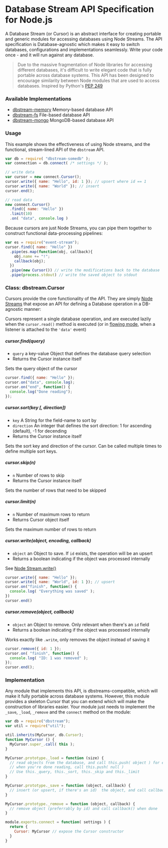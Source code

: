 Database Stream API Specification for Node.js
========

A Database Stream (or Cursor) is an abstract interface for creating portable and generic modules for accessing databases  using Node Streams. The API specification is Database-agnostic which makes it easy to switch databases, configurations and implementations seamlessly. Write your code once - and it will run against any database.

> Due to the massive fragmentation of Node libraries for accessing different databases, it's difficult to write elegant code that is fully portable across database systems. This API has been designed to encourage similarity between Node modules that are used to access databases. Inspired by Python's [PEP 249](http://legacy.python.org/dev/peps/pep-0249/)

### Available Implementations

* [dbstream-memory](https://github.com/avinoamr/dbstream-memory) Memory-based database API
* [dbstream-fs](https://github.com/avinoamr/dbstream-fs) File-based database API
* [dbstream-mongo](https://github.com/avinoamr/dbstream-mongo) MongoDB-based database API

### Usage

This example shows the effectiveness of using Node streams, and the functional, stream-lined API of the `dbstream` API.

```javascript
var db = require( "dbstream-somedb" );
var connection = db.connect( /* settings */ );

// write data
var cursor = new connect.Cursor(); 
cursor.write({ name: "Hello", id: 1 }); // upsert where id == 1
cursor.write({ name: "World" }); // insert
cursor.end();

// read data
new connect.Cursor()
  .find({ name: "Hello" })
  .limit(10)
  .on( "data", console.log ) 
```

Because cursors are just Node Streams, you can pipe them together to construct functional data-processing pipelines:

```javascript
var es = require("event-stream");
cursor.find({ name: "Hello" })
  .pipe(es.map(function(obj, callback){
    obj.name += "!";
    callback(obj);
  })
  .pipe(new Cursor()) // write the modifications back to the database
  .pipe(process.stdout) // write the saved object to stdout
```


### Class: dbstream.Cursor

Cursors provide the core functionality of the API. They are simply [Node Streams](http://nodejs.org/api/stream.html#stream_class_stream_duplex) that expose an API for defining a Database operation in a DB-agnostic manner:

Cursors represent a single database operation, and are executed lazily when the `cursor.read()` method is executed (or in [flowing mode](http://nodejs.org/api/stream.html#stream_class_stream_readable), when a listener is attached to the `'data'` event)

##### cursor.find(query)

* `query` a key-value Object that defines the database query selection
* Returns the Cursor instance itself

Sets the query object of the cursor

```javascript
cursor.find({ name: "Hello" });
cursor.on("data", console.log);
cursor.on("end", function() {
  console.log("Done reading");
});
```

##### cursor.sort(key [, direction])

* `key` A String for the field-name to sort by
* `direction` An integer that defines the sort direction: 1 for ascending (default), -1 for decending
* Returns the Cursor instance itself

Sets the sort key and direction of the cursor. Can be called multiple times to define multiple sort keys.

##### cursor.skip(n)

* `n` Number of rows to skip
* Returns the Cursor instance itself

Sets the number of rows that need to be skipped

##### cursor.limit(n)

* `n` Number of maximum rows to return
* Returns Cursor object itself

Sets the maximum number of rows to return

##### cursor.write(object, encoding, callback)

* `object` an Object to save. If `id` exists, the operation will be an upsert
* Returns a boolean indicating if the object was processed internally

See [Node Stream.write()](http://nodejs.org/api/stream.html#stream_writable_write_chunk_encoding_callback)

```javascript
cursor.write({ name: "Hello" });
cursor.write({ name: "World", id: 1 }); // upsert
cursor.on("finish", function() {
  console.log( "Everything was saved" );
})
cursor.end()
```

##### cursor.remove(object, callback)

* `object` an Object to remove. Only relevant when there's an `id` field
* Returns a boolean indicating if the object was processed internally

Works exactly like `.write`, only removes the object instead of saving it

```javascript
cursor.remove({ id: 1 });
cursor.on( "finish", function() {
  console.log( "ID: 1 was removed" );
});
cursor.end();
```

### Implementation

Any module that implements this API, is dbstreams-compatible, which will make it fully portable across database systems. However, this module provides a skeleton Cursor that you can extend which will make the construction of libraries easier. Your module just needs to implement the `_save`, `_load`, `_remove` and the `connect` method on the module:

```javascript
var db = require("dbstream");
var util = require("util");

util.inherits(MyCursor, db.Cursor);
function MyCursor () {
  MyCursor.super_.call( this );
}

MyCursor.prototype._load = function (size) {
  // read objects from the database, and call this.push( object ) for each one
  // when you're done reading, call this.push( null )
  // Use this._query, this._sort, this._skip and this._limit
}

MyCursor.prototype._save = function (object, callback) {
  // insert (or upsert, if there's an id)  the object, and call callback() when done
}

MyCursor.prototype._remove = function (object, callback) {
  // remove object (preferrably by id) and call callback() when done
}

module.exports.connect = function( settings ) {
  return {
    Cursor: MyCursor // expose the Cursor constructor
  }
}

```


